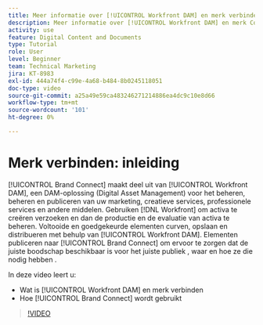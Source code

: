 ```yaml
---
title: Meer informatie over [!UICONTROL Workfront DAM] en merk verbinden
description: Meer informatie over [!UICONTROL Workfront DAM] en merk Connect zijn en hoe deze worden gebruikt.
activity: use
feature: Digital Content and Documents
type: Tutorial
role: User
level: Beginner
team: Technical Marketing
jira: KT-8983
exl-id: 444a74f4-c99e-4a68-b484-8b0245118051
doc-type: video
source-git-commit: a25a49e59ca483246271214886ea4dc9c10e8d66
workflow-type: tm+mt
source-wordcount: '101'
ht-degree: 0%

---
```


# Merk verbinden: inleiding

[!UICONTROL Brand Connect] maakt deel uit van [!UICONTROL Workfront DAM], een DAM-oplossing (Digital Asset Management) voor het beheren, beheren en publiceren van uw marketing, creatieve services, professionele services en andere middelen. Gebruiken [!DNL Workfront] om activa te creëren verzoeken en dan de productie en de evaluatie van activa te beheren. Voltooide en goedgekeurde elementen curven, opslaan en distribueren met behulp van [!UICONTROL Workfront DAM]. Elementen publiceren naar [!UICONTROL Brand Connect] om ervoor te zorgen dat de juiste boodschap beschikbaar is voor het juiste publiek , waar en hoe ze die nodig hebben .

In deze video leert u:

* Wat is [!UICONTROL Workfront DAM] en merk verbinden
* Hoe [!UICONTROL Brand Connect] wordt gebruikt

>[!VIDEO](https://video.tv.adobe.com/v/335245/?quality=12&learn=on)
